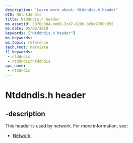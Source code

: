 ```yaml
---
description: "Learn more about: Ntddndis.h header"
UID: NA:ntddndis
title: Ntddndis.h header
ms.assetid: 3070c304-be06-3c47-8296-026e9700c955
ms.date: 05/09/2018
keywords: ["Ntddndis.h header"]
ms.keywords: 
ms.topic: reference
tech.root: netvista
f1_keywords:
 - ntddndis
 - ntddndis/ntddndis
api_name:
 - ntddndis
---
```


# Ntddndis.h header


## -description

This header is used by network. For more information, see:

- [Network](../_netvista/index.md)

